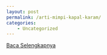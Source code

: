 ```yaml
---
layout: post
permalink: /arti-mimpi-kapal-karam/
categories:
    - Uncategorized
---
```


[Baca Selengkapnya](/10)